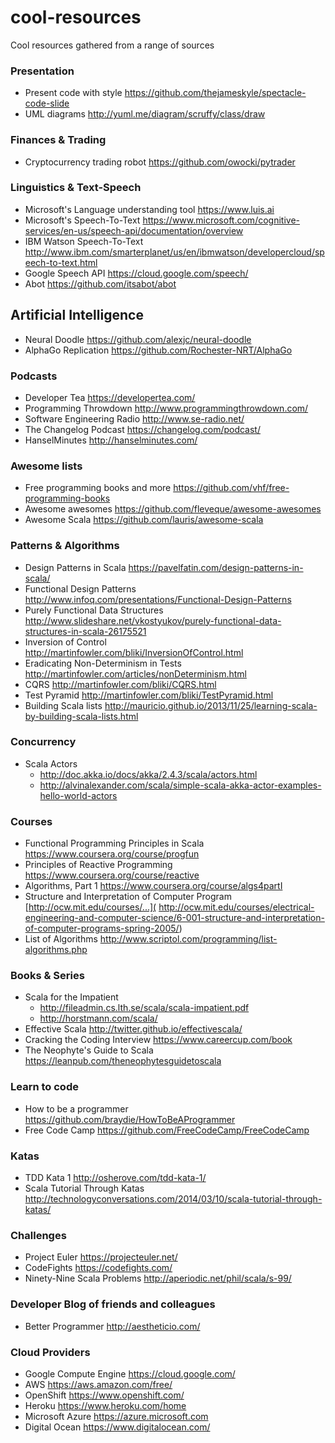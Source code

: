 # cool-resources

Cool resources gathered from a range of sources

### Presentation

 - Present code with style https://github.com/thejameskyle/spectacle-code-slide
 - UML diagrams http://yuml.me/diagram/scruffy/class/draw
 
### Finances & Trading

 - Cryptocurrency trading robot https://github.com/owocki/pytrader
 
### Linguistics & Text-Speech

 - Microsoft's Language understanding tool https://www.luis.ai
 - Microsoft's Speech-To-Text https://www.microsoft.com/cognitive-services/en-us/speech-api/documentation/overview
 - IBM Watson Speech-To-Text http://www.ibm.com/smarterplanet/us/en/ibmwatson/developercloud/speech-to-text.html
 - Google Speech API https://cloud.google.com/speech/
 - Abot https://github.com/itsabot/abot

## Artificial Intelligence

 - Neural Doodle https://github.com/alexjc/neural-doodle
 - AlphaGo Replication https://github.com/Rochester-NRT/AlphaGo
 
### Podcasts

 - Developer Tea https://developertea.com/
 - Programming Throwdown http://www.programmingthrowdown.com/
 - Software Engineering Radio http://www.se-radio.net/
 - The Changelog Podcast https://changelog.com/podcast/
 - HanselMinutes http://hanselminutes.com/
 
### Awesome lists

 - Free programming books and more https://github.com/vhf/free-programming-books
 - Awesome awesomes https://github.com/fleveque/awesome-awesomes
 - Awesome Scala https://github.com/lauris/awesome-scala

### Patterns & Algorithms

  - Design Patterns in Scala https://pavelfatin.com/design-patterns-in-scala/
  - Functional Design Patterns http://www.infoq.com/presentations/Functional-Design-Patterns
  - Purely Functional Data Structures http://www.slideshare.net/vkostyukov/purely-functional-data-structures-in-scala-26175521
  - Inversion of Control http://martinfowler.com/bliki/InversionOfControl.html
  - Eradicating Non-Determinism in Tests http://martinfowler.com/articles/nonDeterminism.html
  - CQRS http://martinfowler.com/bliki/CQRS.html
  - Test Pyramid http://martinfowler.com/bliki/TestPyramid.html
  - Building Scala lists http://mauricio.github.io/2013/11/25/learning-scala-by-building-scala-lists.html
 
### Concurrency
  - Scala Actors
    - http://doc.akka.io/docs/akka/2.4.3/scala/actors.html
    - http://alvinalexander.com/scala/simple-scala-akka-actor-examples-hello-world-actors
 
### Courses

 - Functional Programming Principles in Scala https://www.coursera.org/course/progfun
 - Principles of Reactive Programming https://www.coursera.org/course/reactive
 - Algorithms, Part 1 https://www.coursera.org/course/algs4partI
 - Structure and Interpretation of Computer Program [http://ocw.mit.edu/courses/...]( http://ocw.mit.edu/courses/electrical-engineering-and-computer-science/6-001-structure-and-interpretation-of-computer-programs-spring-2005/)
 - List of Algorithms http://www.scriptol.com/programming/list-algorithms.php
 
### Books & Series

 - Scala for the Impatient
   - http://fileadmin.cs.lth.se/scala/scala-impatient.pdf
   - http://horstmann.com/scala/
 - Effective Scala http://twitter.github.io/effectivescala/
 - Cracking the Coding Interview https://www.careercup.com/book
 - The Neophyte's Guide to Scala https://leanpub.com/theneophytesguidetoscala
 
### Learn to code

 - How to be a programmer https://github.com/braydie/HowToBeAProgrammer
 - Free Code Camp https://github.com/FreeCodeCamp/FreeCodeCamp

### Katas

  - TDD Kata 1 http://osherove.com/tdd-kata-1/
  - Scala Tutorial Through Katas http://technologyconversations.com/2014/03/10/scala-tutorial-through-katas/
 
### Challenges

 - Project Euler https://projecteuler.net/
 - CodeFights https://codefights.com/
 - Ninety-Nine Scala Problems http://aperiodic.net/phil/scala/s-99/

### Developer Blog of friends and colleagues

 - Better Programmer http://aestheticio.com/
 
### Cloud Providers

 - Google Compute Engine https://cloud.google.com/
 - AWS https://aws.amazon.com/free/
 - OpenShift https://www.openshift.com/
 - Heroku https://www.heroku.com/home
 - Microsoft Azure https://azure.microsoft.com
 - Digital Ocean https://www.digitalocean.com/
